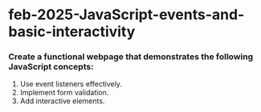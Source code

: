 # feb-2025-JavaScript-events-and-basic-interactivity

### Create a functional webpage that demonstrates the following JavaScript concepts:

1. Use event listeners effectively.
2. Implement form validation.
3. Add interactive elements.
